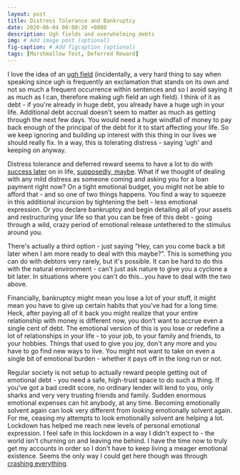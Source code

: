 ```yaml
---
layout: post
title: Distress Tolerance and Bankruptcy
date: 2020-06-04 08:00:20 +0800
description: Ugh fields and overwhelming debts
img: # Add image post (optional)
fig-caption: # Add figcaption (optional)
tags: [Marshmallow Test, Deferred Reward]
---
```


I love the idea of an [ugh field](https://wiki.lesswrong.com/wiki/Ugh_field) (incidentally, a very hard thing to say when speaking since ugh is frequently an exclamation that stands on its own and not so much a frequent occurrence within sentences and so I avoid saying it as much as I can, therefore making ugh field an ugh field). I think of it as debt - if you're already in huge debt, you already have a huge ugh in your life. Additional debt accrual doesn't seem to matter as much as getting through the next few days. You would need a huge windfall of money to pay back enough of the principal of the debt for it to start affecting your life. So we keep ignoring and building up interest with this thing in our lives we should really fix. In a way, this is tolerating distress - saying 'ugh' and keeping on anyway.

Distress tolerance and deferred reward seems to have a lot to do with [success later](https://en.wikipedia.org/wiki/Stanford_marshmallow_experiment) on in life, [supposedly, maybe](https://www.theatlantic.com/family/archive/2018/06/marshmallow-test/561779/). What if we thought of dealing with any mild distress as someone coming and asking you for a loan payment right now? On a tight emotional budget, you might not be able to afford that - and so one of two things happens. You find a way to squeeze in this additional incursion by tightening the belt - less emotional expression. Or you declare bankruptcy and begin detailing all of your assets and restructuring your life so that you can be free of this debt - going through a wild, crazy period of emotional release untethered to the stimulus around you.

There's actually a third option - just saying "Hey, can you come back a bit later when I am more ready to deal with this maybe?". This is something you can do with debtors very rarely, but it's possible. It can be hard to do this with the natural environment - can't just ask nature to give you a cyclone a bit later. In situations where you can't do this...you have to deal with the two above.

Financially, bankruptcy might mean you lose a lot of your stuff, it might mean you have to give up certain habits that you've had for a long time. Heck, after paying all of it back you might realize that your entire relationship with money is different now, you don't want to accrue even a single cent of debt. The emotional version of this is you lose or redefine a lot of relationships in your life - to your job, to your family and friends, to your hobbies. Things that used to give you joy, don't any more and you have to go find new ways to live. You might not want to take on even a single bit of emotional burden - whether it pays off in the long run or not.

Regular society is not setup to actually reward people getting out of emotional debt - you need a safe, high-trust space to do such a thing. If you've got a bad credit score, no ordinary lender will lend to you, only sharks and very very trusting friends and family. Sudden enormous emotional expenses can hit anybody, at any time. Becoming emotionally solvent again can look very different from _looking_ emotionally solvent again. For me, ceasing my attempts to look emotionally solvent are helping a lot. Lockdown has helped me reach new levels of personal emotional expression. I feel safe in this lockdown in a way I didn't expect to - the world isn't churning on and leaving me behind. I have the time now to truly get my accounts in order so I don't have to keep living a meager emotional existence. Seems the only way I could get here though was through [crashing everything](https://www.ribbonfarm.com/2014/10/29/crash-only-thinking/).
